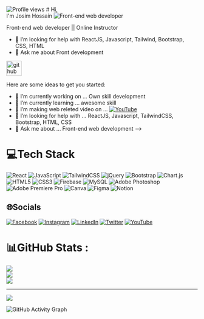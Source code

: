 

![Profile views](https://gpvc.arturio.dev/JosimHossain1)   # Hi, <br> I'm Josim Hossain</h1>
![Front-end web developer](https://scontent.fcgp17-1.fna.fbcdn.net/v/t39.30808-6/280660160_1667745423609799_8958449606115157679_n.png?stp=dst-png_p180x540&_nc_cat=109&ccb=1-6&_nc_sid=e3f864&_nc_eui2=AeGz13LxGqZSOZK1qBW5lJl2wq9X33PdsyjCr1ffc92zKNRjJHIcYG6TYhB3JgVNrXNRVB8MmmQyZ5ZkdwuWYaHm&_nc_ohc=vMDk6mfN5aMAX_IS2SX&_nc_ht=scontent.fcgp17-1.fna&oh=00_AT9Exwtv7YgEBWfbvG0Ndf52t4414PfGLLAlunCG3rPx1A&oe=628342B2)

Front-end web developer || Online Instructor

- 🤔 I’m looking for help with ReactJS, Javascript, Tailwind, Bootstrap, CSS, HTML 
- 💬 Ask me about Front development 


[<img src='https://cdn.jsdelivr.net/npm/simple-icons@3.0.1/icons/github.svg' alt='github' height='40'>](https://github.com/JosimHossain1)  


Here are some ideas to get you started:

- 🔭 I’m currently working on ... Own skill development
- 🌱 I’m currently learning ... awesome skill 
- 👯 I’m making web releted video on ... [![YouTube](https://img.shields.io/badge/YouTube-%23FF0000.svg?logo=YouTube&logoColor=white)](https://youtube.com/c/UCrmxkBwd9FJwzeSa3cu8tSg) 
- 🤔 I’m looking for help with ... ReactJS, Javascript, TailwindCSS, Bootstrap, HTML, CSS
- 💬 Ask me about ... Front-end web development 
-->


# 💻Tech Stack
![React](https://img.shields.io/badge/react-%2320232a.svg?style=for-the-badge&logo=react&logoColor=%2361DAFB) ![JavaScript](https://img.shields.io/badge/javascript-%23323330.svg?style=for-the-badge&logo=javascript&logoColor=%23F7DF1E) ![TailwindCSS](https://img.shields.io/badge/tailwindcss-%2338B2AC.svg?style=for-the-badge&logo=tailwind-css&logoColor=white) ![jQuery](https://img.shields.io/badge/jquery-%230769AD.svg?style=for-the-badge&logo=jquery&logoColor=white) ![Bootstrap](https://img.shields.io/badge/bootstrap-%23563D7C.svg?style=for-the-badge&logo=bootstrap&logoColor=white) ![Chart.js](https://img.shields.io/badge/chart.js-F5788D.svg?style=for-the-badge&logo=chart.js&logoColor=white) ![HTML5](https://img.shields.io/badge/html5-%23E34F26.svg?style=for-the-badge&logo=html5&logoColor=white) ![CSS3](https://img.shields.io/badge/css3-%231572B6.svg?style=for-the-badge&logo=css3&logoColor=white) ![Firebase](https://img.shields.io/badge/firebase-%23039BE5.svg?style=for-the-badge&logo=firebase) ![MySQL](https://img.shields.io/badge/mysql-%2300f.svg?style=for-the-badge&logo=mysql&logoColor=white) ![Adobe Photoshop](https://img.shields.io/badge/adobephotoshop-%2331A8FF.svg?style=for-the-badge&logo=adobephotoshop&logoColor=white) ![Adobe Premiere Pro](https://img.shields.io/badge/Adobe%20Premiere%20Pro-9999FF.svg?style=for-the-badge&logo=Adobe%20Premiere%20Pro&logoColor=white) ![Canva](https://img.shields.io/badge/Canva-%2300C4CC.svg?style=for-the-badge&logo=Canva&logoColor=white) 	![Figma](https://img.shields.io/badge/figma-%23F24E1E.svg?style=for-the-badge&logo=figma&logoColor=white) ![Notion](https://img.shields.io/badge/Notion-%23000000.svg?style=for-the-badge&logo=notion&logoColor=white)

## 🌐Socials
[![Facebook](https://img.shields.io/badge/Facebook-%231877F2.svg?logo=Facebook&logoColor=white)](https://facebook.com/josimhossainm) [![Instagram](https://img.shields.io/badge/Instagram-%23E4405F.svg?logo=Instagram&logoColor=white)](https://instagram.com/mdjosimhossain9) [![LinkedIn](https://img.shields.io/badge/LinkedIn-%230077B5.svg?logo=linkedin&logoColor=white)](https://linkedin.com/in/josim-hossain-5914bb238) [![Twitter](https://img.shields.io/badge/Twitter-%231DA1F2.svg?logo=Twitter&logoColor=white)](https://twitter.com/JosimHossain11) [![YouTube](https://img.shields.io/badge/YouTube-%23FF0000.svg?logo=YouTube&logoColor=white)](https://youtube.com/c/UCrmxkBwd9FJwzeSa3cu8tSg) 


# 📊GitHub Stats :
![](https://github-readme-stats.vercel.app/api?username=JosimHossain1&theme=radical&hide_border=false&include_all_commits=false&count_private=false)<br/>
![](https://github-readme-streak-stats.herokuapp.com/?user=JosimHossain1&theme=radical&hide_border=false)<br/>
![](https://github-readme-stats.vercel.app/api/top-langs/?username=JosimHossain1&theme=radical&hide_border=false&include_all_commits=false&count_private=false&layout=compact)

---
[![](https://visitcount.itsvg.in/api?id=JosimHossain1&icon=0&color=0)](https://visitcount.itsvg.in)

![GitHub Activity Graph](https://activity-graph.herokuapp.com/graph?username=JosimHossain1)  
